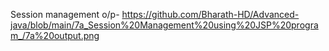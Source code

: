 Session management o/p- https://github.com/Bharath-HD/Advanced-java/blob/main/7a_Session%20Management%20using%20JSP%20program_/7a%20output.png
